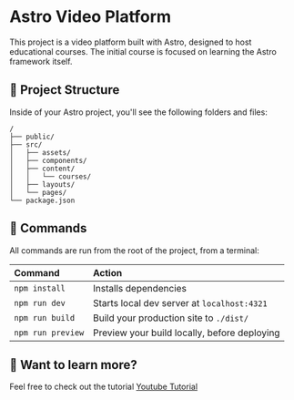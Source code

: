 # Astro Video Platform

This project is a video platform built with Astro, designed to host educational courses. The initial course is focused on learning the Astro framework itself.

## 🚀 Project Structure

Inside of your Astro project, you'll see the following folders and files:

```text
/
├── public/
├── src/
│   ├── assets/
│   ├── components/
│   ├── content/
│   │   └── courses/
│   ├── layouts/
│   └── pages/
└── package.json
```

## 🧞 Commands

All commands are run from the root of the project, from a terminal:

| Command | Action |
| :--- | :--- |
| `npm install` | Installs dependencies |
| `npm run dev` | Starts local dev server at `localhost:4321` |
| `npm run build` | Build your production site to `./dist/` |
| `npm run preview` | Preview your build locally, before deploying |

## 👀 Want to learn more?

Feel free to check out the tutorial [Youtube Tutorial](https://www.youtube.com/watch?v=jgzBBXnGwK0&feature=youtu.be) 